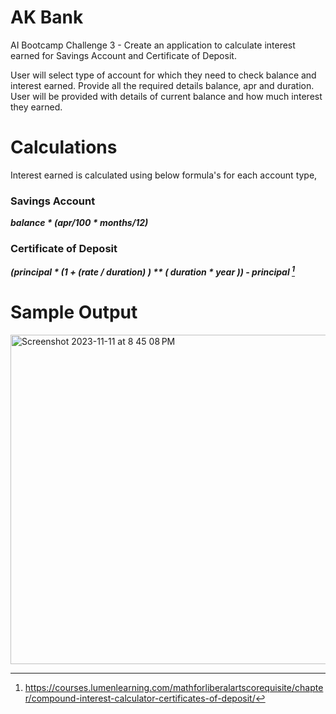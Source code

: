# AK Bank
AI Bootcamp Challenge 3 - Create an application to calculate interest earned for
Savings Account and Certificate of Deposit.

User will select type of account for which they need to check balance and interest earned. 
Provide all the required details balance, apr and duration. 
User will be provided with details of current balance and how much interest they earned.

# Calculations

Interest earned is calculated using below formula's for each account type,

### Savings Account
***balance * (apr/100 * months/12)***

### Certificate of Deposit 
***(principal * (1 + (rate / duration) ) ** ( duration * year )) - principal [^1]***

# Sample Output

<img width="527" alt="Screenshot 2023-11-11 at 8 45 08 PM" src="https://github.com/itsakcode/customer_banking/assets/93089647/b4c66d8b-4c7a-455d-b17e-014c4ad9aa9a">

[^1]: https://courses.lumenlearning.com/mathforliberalartscorequisite/chapter/compound-interest-calculator-certificates-of-deposit/
